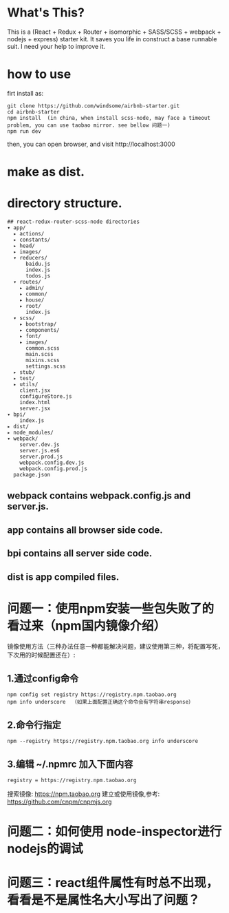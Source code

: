 # What's This?
This is a (React + Redux + Router + isomorphic + SASS/SCSS + webpack + nodejs + express) starter kit.
It saves you life in construct a base runnable suit. I need your help to improve it.

# how to use
firt install as:
```
git clone https://github.com/windsome/airbnb-starter.git
cd airbnb-starter
npm install  (in china, when install scss-node, may face a timeout problem, you can use taobao mirror. see bellow 问题一)
npm run dev
```
then, you can open browser, and visit http://localhost:3000

# make as dist.


# directory structure.
```
## react-redux-router-scss-node directories
▾ app/
  ▸ actions/
  ▸ constants/
  ▸ head/
  ▸ images/
  ▾ reducers/
      baidu.js
      index.js
      todos.js
  ▾ routes/
    ▸ admin/
    ▸ common/
    ▸ house/
    ▸ root/
      index.js
  ▾ scss/
    ▸ bootstrap/
    ▸ components/
    ▸ font/
    ▸ images/
      common.scss
      main.scss
      mixins.scss
      settings.scss
  ▸ stub/
  ▸ test/
  ▸ utils/
    client.jsx
    configureStore.js
    index.html
    server.jsx
▾ bpi/
    index.js
▸ dist/
▸ node_modules/
▾ webpack/
    server.dev.js
    server.js.es6
    server.prod.js
    webpack.config.dev.js
    webpack.config.prod.js
  package.json
```

## webpack contains webpack.config.js and server.js.

## app contains all browser side code.

## bpi contains all server side code.

## dist is app compiled files.


# 问题一：使用npm安装一些包失败了的看过来（npm国内镜像介绍）
镜像使用方法（三种办法任意一种都能解决问题，建议使用第三种，将配置写死，下次用的时候配置还在）:
## 1.通过config命令
```
npm config set registry https://registry.npm.taobao.org 
npm info underscore  （如果上面配置正确这个命令会有字符串response）
```
## 2.命令行指定
```
npm --registry https://registry.npm.taobao.org info underscore 
```
## 3.编辑 ~/.npmrc 加入下面内容
```
registry = https://registry.npm.taobao.org
```
搜索镜像: https://npm.taobao.org
建立或使用镜像,参考: https://github.com/cnpm/cnpmjs.org

# 问题二：如何使用 node-inspector进行nodejs的调试

# 问题三：react组件属性有时总不出现，看看是不是属性名大小写出了问题？

# 
